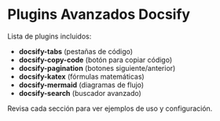 # Plugins Avanzados Docsify

Lista de plugins incluidos:

- **docsify-tabs** (pestañas de código)
- **docsify-copy-code** (botón para copiar código)
- **docsify-pagination** (botones siguiente/anterior)
- **docsify-katex** (fórmulas matemáticas)
- **docsify-mermaid** (diagramas de flujo)
- **docsify-search** (buscador avanzado)

Revisa cada sección para ver ejemplos de uso y configuración.
